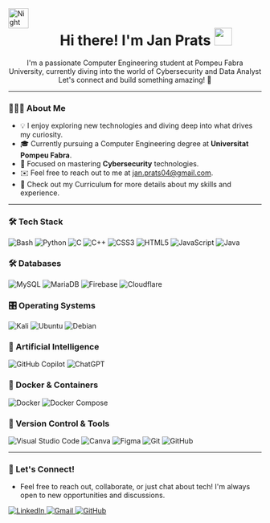 <img alt="Night Coding" src="./assets/Hand%20Wave.gif" width='40' align="left"/>
<h1 align="center"><b>Hi there! I'm Jan Prats </b><img src="https://media.giphy.com/media/hvRJCLFzcasrR4ia7z/giphy.gif" width="35"></h1>
<p align="center">
  I'm a passionate Computer Engineering student at Pompeu Fabra University, currently diving into the world of Cybersecurity and Data Analyst  
  Let's connect and build something amazing! 🚀
</p>

---

### 👨🏻‍💻 About Me
- 💡 I enjoy exploring new technologies and diving deep into what drives my curiosity.
- 🎓 Currently pursuing a Computer Engineering degree at **Universitat Pompeu Fabra**.
- 🌱 Focused on mastering **Cybersecurity** technologies.
- ✉️ Feel free to reach out to me at [jan.prats04@gmail.com](mailto:jan.prats04@gmail.com).
- 📄 Check out my Curriculum for more details about my skills and experience.

---
### 🛠 Tech Stack
<p align="center">
  
![Bash](https://img.shields.io/badge/Bash-333333?logo=gnubash&logoColor=white&style=for-the-badge)
 ![Python](https://img.shields.io/badge/python-333333?style=for-the-badge&logo=python&logoColor=ffdd54) ![C](https://img.shields.io/badge/c-%2300599C.svg?style=for-the-badge&logo=c&logoColor=white) ![C++](https://img.shields.io/badge/c++-%2300599C.svg?style=for-the-badge&logo=c%2B%2B&logoColor=white) ![CSS3](https://img.shields.io/badge/css3-%231572B6.svg?style=for-the-badge&logo=css3&logoColor=white) ![HTML5](https://img.shields.io/badge/html5-%23E34F26.svg?style=for-the-badge&logo=html5&logoColor=white) ![JavaScript](https://img.shields.io/badge/javascript-%23323330.svg?style=for-the-badge&logo=javascript&logoColor=%23F7DF1E) ![Java](https://img.shields.io/badge/java-%23ED8B00.svg?style=for-the-badge&logo=java&logoColor=white) 
</p>

### 🛠 Databases
<p align="center">
  
  ![MySQL](https://img.shields.io/badge/mysql-4479A1.svg?style=for-the-badge&logo=mysql&logoColor=white) ![MariaDB](https://img.shields.io/badge/MariaDB-003545?style=for-the-badge&logo=mariadb&logoColor=white) ![Firebase](https://img.shields.io/badge/firebase-a08021?style=for-the-badge&logo=firebase&logoColor=ffcd34) ![Cloudflare](https://img.shields.io/badge/Cloudflare-F38020?style=for-the-badge&logo=Cloudflare&logoColor=white)
  
</p>

### 🎛️ Operating Systems
<p align="center">
  
  ![Kali](https://img.shields.io/badge/Kali-268BEE?style=for-the-badge&logo=kalilinux&logoColor=white)
  ![Ubuntu](https://img.shields.io/badge/Ubuntu-E95420?style=for-the-badge&logo=ubuntu&logoColor=white) 
  ![Debian](https://img.shields.io/badge/Debian-D70A53?style=for-the-badge&logo=debian&logoColor=white) 
</p>

### 🤖 Artificial Intelligence
<p align="center">
  
  ![GitHub Copilot](https://img.shields.io/badge/github_copilot-8957E5?style=for-the-badge&logo=github-copilot&logoColor=white) ![ChatGPT](https://img.shields.io/badge/chatGPT-74aa9c?style=for-the-badge&logo=openai&logoColor=white)
</p>

### 🐋 Docker & Containers
<p align="center">
  
  ![Docker](https://img.shields.io/badge/docker-%230db7ed.svg?style=for-the-badge&logo=docker&logoColor=white) ![Docker Compose](https://img.shields.io/badge/Docker%20Compose-%232496ED.svg?style=for-the-badge&logo=docker&logoColor=white)
</p>

### 🧰 Version Control & Tools
<p align="center">

  ![Visual Studio Code](https://img.shields.io/badge/Visual%20Studio%20Code-0078d7.svg?style=for-the-badge&logo=visual-studio-code&logoColor=white) 
  ![Canva](https://img.shields.io/badge/Canva-%2300C4CC.svg?style=for-the-badge&logo=Canva&logoColor=white) 
  ![Figma](https://img.shields.io/badge/figma-%23F24E1E.svg?style=for-the-badge&logo=figma&logoColor=white)
  ![Git](https://img.shields.io/badge/git-%23F05033.svg?style=for-the-badge&logo=git&logoColor=white) 
  ![GitHub](https://img.shields.io/badge/github-%23121011.svg?style=for-the-badge&logo=github&logoColor=white) 
</p>

---
### 🚀 Let's Connect!
- Feel free to reach out, collaborate, or just chat about tech! I'm always open to new opportunities and discussions.

<p>
  <a href="https://www.linkedin.com/in/janprats/" target="_blank">
    <img src="https://img.shields.io/badge/linkedin-%230077B5.svg?style=for-the-badge&logo=linkedin&logoColor=white" alt="LinkedIn">
  </a>
  <a href="mailto:jan.prats04@gmail.com">
    <img src="https://img.shields.io/badge/Gmail-D14836?style=for-the-badge&logo=gmail&logoColor=white" alt="Gmail">
  </a>
  <a href="https://github.com/Januto30">
    <img src="https://img.shields.io/badge/Follow%20on%20GitHub-%23121011.svg?style=for-the-badge&logo=github&logoColor=white" alt="GitHub">
  </a>
</p>
